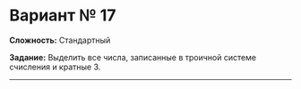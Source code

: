 # Вариант № 17
**Сложность:** Стандартный

**Задание:**  Выделить все числа, записанные в троичной системе счисления и кратные 3.

---